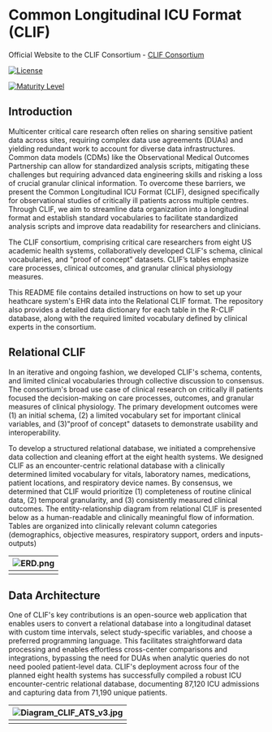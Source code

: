 # Common Longitudinal ICU Format (CLIF)

Official Website to the CLIF Consortium - [CLIF Consortium](https://kaveric.github.io/clif-consortium/about.html)

[![License](https://img.shields.io/badge/license-Apache%202.0-blue.svg)](https://opensource.org/licenses/Apache-2.0)

[![Maturity Level](https://img.shields.io/badge/maturity-Beta-yellow)](https://github.com/08wparker/CLIF-1.0/blob/main/maturity.md)


## Introduction
Multicenter critical care research often relies on sharing sensitive patient data across sites, requiring complex data use agreements (DUAs) and yielding redundant work to account for diverse data infrastructures. Common data models (CDMs) like the Observational Medical Outcomes Partnership can allow for standardized analysis scripts, mitigating these challenges but requiring advanced data engineering skills and risking a loss of crucial granular clinical information. To overcome these barriers, we present the Common Longitudinal ICU Format (CLIF), designed specifically for observational studies of critically ill patients across multiple centres. Through CLIF, we aim to streamline data organization into a longitudinal format and establish standard vocabularies to facilitate standardized analysis scripts and improve data readability for researchers and clinicians.

The CLIF consortium, comprising critical care researchers from eight US academic health systems, collaboratively developed CLIF's schema, clinical vocabularies, and "proof of concept" datasets. CLIF’s tables emphasize care processes, clinical outcomes, and granular clinical physiology measures.

This README file contains detailed instructions on how to set up your heathcare system's EHR data into the Relational CLIF format. The repository also provides a detailed data dictionary for each table in the R-CLIF database, along with the required limited vocabulary defined by clinical experts in the consortium. 

## Relational CLIF

In an iterative and ongoing fashion, we developed CLIF's schema, contents, and limited clinical vocabularies through collective discussion to consensus. The consortium's broad use case of clinical research on critically ill patients focused the decision-making on care processes, outcomes, and granular measures of clinical physiology. The primary development outcomes were (1) an initial schema, (2) a limited vocabulary set for important clinical variables, and (3)"proof of concept" datasets to demonstrate usability and interoperability.

To develop a structured relational database, we initiated a comprehensive data collection and cleaning effort at the eight health systems. We designed CLIF as an encounter-centric relational database with a clinically determined limited vocabulary for vitals, laboratory names, medications, patient locations, and respiratory device names. By consensus, we determined that CLIF would prioritize (1) completeness of routine clinical data, (2) temporal granularity, and (3) consistently measured clinical outcomes. The entity-relationship diagram from relational CLIF is presented below as a human-readable and clinically meaningful flow of information. Tables are organized into clinically relevant column categories (demographics, objective measures, respiratory support, orders and inputs-outputs)

| ![ERD.png](/images/ERD.png) | 
|:--:| 
||


## Data Architecture 

One of CLIF's key contributions is an open-source web application that enables users to convert a relational database into a longitudinal dataset with custom time intervals, select study-specific variables, and choose a preferred programming language. This facilitates straightforward data processing and enables effortless cross-center comparisons and integrations, bypassing the need for DUAs when analytic queries do not need pooled patient-level data. CLIF's deployment across four of the planned eight health systems has successfully compiled a robust ICU encounter-centric relational database, documenting 87,120 ICU admissions and capturing data from 71,190 unique patients.

| ![Diagram_CLIF_ATS_v3.jpg](/images/Diagram_CLIF_ATS_v3.jpg) | 
|:--:| 
||



